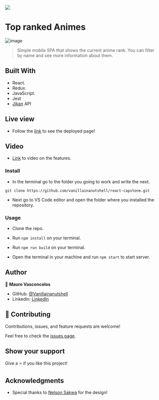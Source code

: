 ![](https://img.shields.io/badge/Microverse-blueviolet)

# Top ranked Animes
![image](https://user-images.githubusercontent.com/88060989/160023663-61495584-e831-4517-a95a-d756fedca4ea.png)

> Simple mobile SPA that shows the current anime rank. You can filter by name and see more information about them.


## Built With

- React.
- Redux.
- JavaScript.
- Jest
- [Jikan](https://docs.api.jikan.moe/) API

## Live view

- Follow the [link](https://comforting-semolina-ab3317.netlify.app) to see the deployed page!

## Video

- [Link]() to video on the features.

### Install

  - In the terminal go to the folder you going to work and write the next. 
  ```
  git clone https://github.com/vanillainanutshell/react-capstone.git
  ```
  - Next go to VS Code editor and open the folder where you installed the repository.

### Usage

- Clone the repo.

- Run `npm install` on your terminal.

- Run `npm run build` on your terminal.

- Open the terminal in your machine and run `npm start` to start server.

## Author

👤 **Mauro Vasconcelos**

- GitHub: [@Vanillainanutshell](https://github.com/vanillainanutshell)
- Linkedin: [LinkedIn](https://www.linkedin.com/in/vanillainanutshell/)

## 🤝 Contributing

Contributions, issues, and feature requests are welcome!

Feel free to check the [issues page](https://github.com/vanillainanutshell/react-capstone/issues).

## Show your support

Give a ⭐️ if you like this project!

## Acknowledgments

- Special thanks to [Nelson Sakwa](https://www.behance.net/sakwadesignstudio) for the design!

